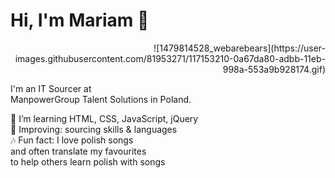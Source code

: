 # Hi, I'm Mariam 👋<br> 

<p align="right"> ![1479814528_webarebears](https://user-images.githubusercontent.com/81953271/117153210-0a67da80-adbb-11eb-998a-553a9b928174.gif) </p>

I'm an IT Sourcer at <br> 
ManpowerGroup Talent Solutions in Poland.<br>

🌱 I’m learning HTML, CSS, JavaScript, jQuery <br>
🔎 Improving: sourcing skills & languages <br>
🎶 Fun fact: I love polish songs <br>
and often translate my favourites<br> 
to help others learn polish with songs
